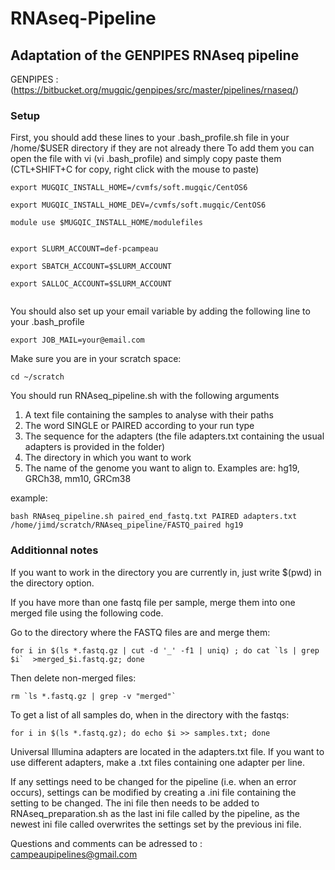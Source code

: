 # RNAseq-Pipeline
## Adaptation of the GENPIPES RNAseq pipeline

GENPIPES : (https://bitbucket.org/mugqic/genpipes/src/master/pipelines/rnaseq/)


### Setup

First, you should add these lines to your .bash_profile.sh file in your /home/$USER directory if they are not already there
To add them you can open the file with vi (vi .bash_profile) and simply copy paste them (CTL+SHIFT+C for copy, right click with the mouse to paste)

```
export MUGQIC_INSTALL_HOME=/cvmfs/soft.mugqic/CentOS6

export MUGQIC_INSTALL_HOME_DEV=/cvmfs/soft.mugqic/CentOS6

module use $MUGQIC_INSTALL_HOME/modulefiles


export SLURM_ACCOUNT=def-pcampeau

export SBATCH_ACCOUNT=$SLURM_ACCOUNT

export SALLOC_ACCOUNT=$SLURM_ACCOUNT


```

You should also set up your email variable by adding the following line to your .bash_profile


```
export JOB_MAIL=your@email.com
```

Make sure you are in your scratch space:

```
cd ~/scratch
```

You should run RNAseq_pipeline.sh with the following arguments

1. A text file containing the samples to analyse with their paths
2. The word SINGLE or PAIRED according to your run type
3. The sequence for the adapters (the file adapters.txt containing the usual adapters is provided in the folder)
4. The directory in which you want to work
5. The name of the genome you want to align to. Examples are: hg19, GRCh38, mm10, GRCm38


example:
```
bash RNAseq_pipeline.sh paired_end_fastq.txt PAIRED adapters.txt /home/jimd/scratch/RNAseq_pipeline/FASTQ_paired hg19
```

### Additionnal notes

If you want to work in the directory you are currently in, just write $(pwd) in the directory option.

If you have more than one fastq file per sample, merge them into one merged file using the following code.

Go to the directory where the FASTQ files are and merge them:

```
for i in $(ls *.fastq.gz | cut -d '_' -f1 | uniq) ; do cat `ls | grep $i`  >merged_$i.fastq.gz; done
```

Then delete non-merged files:

```
rm `ls *.fastq.gz | grep -v "merged"`
```

To get a list of all samples do, when in the directory with the fastqs:

```
for i in $(ls *.fastq.gz); do echo $i >> samples.txt; done
```


Universal Illumina adapters are located in the adapters.txt file. If you want to use different adapters, make a .txt files containing one adapter per line. 

If any settings need to be changed for the pipeline (i.e. when an error occurs), settings can be modified by creating a .ini file containing the setting to be changed. The ini file then needs to be added to RNAseq_preparation.sh as the last ini file called by the pipeline, as the newest ini file called overwrites the settings set by the previous ini file. 

Questions and comments can be adressed to : campeaupipelines@gmail.com
